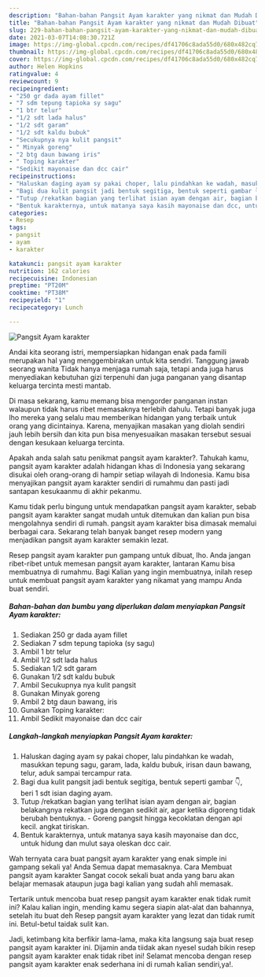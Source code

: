 ```yaml
---
description: "Bahan-bahan Pangsit Ayam karakter yang nikmat dan Mudah Dibuat"
title: "Bahan-bahan Pangsit Ayam karakter yang nikmat dan Mudah Dibuat"
slug: 229-bahan-bahan-pangsit-ayam-karakter-yang-nikmat-dan-mudah-dibuat
date: 2021-03-07T14:08:30.721Z
image: https://img-global.cpcdn.com/recipes/df41706c8ada55d0/680x482cq70/pangsit-ayam-karakter-foto-resep-utama.jpg
thumbnail: https://img-global.cpcdn.com/recipes/df41706c8ada55d0/680x482cq70/pangsit-ayam-karakter-foto-resep-utama.jpg
cover: https://img-global.cpcdn.com/recipes/df41706c8ada55d0/680x482cq70/pangsit-ayam-karakter-foto-resep-utama.jpg
author: Helen Hopkins
ratingvalue: 4
reviewcount: 9
recipeingredient:
- "250 gr dada ayam fillet"
- "7 sdm tepung tapioka sy sagu"
- "1 btr telur"
- "1/2 sdt lada halus"
- "1/2 sdt garam"
- "1/2 sdt kaldu bubuk"
- "Secukupnya nya kulit pangsit"
- " Minyak goreng"
- "2 btg daun bawang iris"
- " Toping karakter"
- "Sedikit mayonaise dan dcc cair"
recipeinstructions:
- "Haluskan daging ayam sy pakai choper, lalu pindahkan ke wadah, masukkan tepung sagu, garam, lada, kaldu bubuk, irisan daun bawang, telur, aduk sampai tercampur rata."
- "Bagi dua kulit pangsit jadi bentuk segitiga, bentuk seperti gambar 👇, beri 1 sdt isian daging ayam."
- "Tutup /rekatkan bagian yang terlihat isian ayam dengan air, bagian belakangnya rekatkan juga dengan sedikit air, agar ketika digoreng tidak berubah bentuknya.  Goreng pangsit hingga kecoklatan dengan api kecil. angkat tiriskan."
- "Bentuk karakternya, untuk matanya saya kasih mayonaise dan dcc, untuk hidung dan mulut saya oleskan dcc cair."
categories:
- Resep
tags:
- pangsit
- ayam
- karakter

katakunci: pangsit ayam karakter 
nutrition: 162 calories
recipecuisine: Indonesian
preptime: "PT20M"
cooktime: "PT38M"
recipeyield: "1"
recipecategory: Lunch

---
```



![Pangsit Ayam karakter](https://img-global.cpcdn.com/recipes/df41706c8ada55d0/680x482cq70/pangsit-ayam-karakter-foto-resep-utama.jpg)

Andai kita seorang istri, mempersiapkan hidangan enak pada famili merupakan hal yang menggembirakan untuk kita sendiri. Tanggung jawab seorang  wanita Tidak hanya menjaga rumah saja, tetapi anda juga harus menyediakan kebutuhan gizi terpenuhi dan juga panganan yang disantap keluarga tercinta mesti mantab.

Di masa  sekarang, kamu memang bisa mengorder panganan instan walaupun tidak harus ribet memasaknya terlebih dahulu. Tetapi banyak juga lho mereka yang selalu mau memberikan hidangan yang terbaik untuk orang yang dicintainya. Karena, menyajikan masakan yang diolah sendiri jauh lebih bersih dan kita pun bisa menyesuaikan masakan tersebut sesuai dengan kesukaan keluarga tercinta. 



Apakah anda salah satu penikmat pangsit ayam karakter?. Tahukah kamu, pangsit ayam karakter adalah hidangan khas di Indonesia yang sekarang disukai oleh orang-orang di hampir setiap wilayah di Indonesia. Kamu bisa menyajikan pangsit ayam karakter sendiri di rumahmu dan pasti jadi santapan kesukaanmu di akhir pekanmu.

Kamu tidak perlu bingung untuk mendapatkan pangsit ayam karakter, sebab pangsit ayam karakter sangat mudah untuk ditemukan dan kalian pun bisa mengolahnya sendiri di rumah. pangsit ayam karakter bisa dimasak memalui berbagai cara. Sekarang telah banyak banget resep modern yang menjadikan pangsit ayam karakter semakin lezat.

Resep pangsit ayam karakter pun gampang untuk dibuat, lho. Anda jangan ribet-ribet untuk memesan pangsit ayam karakter, lantaran Kamu bisa membuatnya di rumahmu. Bagi Kalian yang ingin membuatnya, inilah resep untuk membuat pangsit ayam karakter yang nikamat yang mampu Anda buat sendiri.

<!--inarticleads1-->

##### Bahan-bahan dan bumbu yang diperlukan dalam menyiapkan Pangsit Ayam karakter:

1. Sediakan 250 gr dada ayam fillet
1. Sediakan 7 sdm tepung tapioka (sy sagu)
1. Ambil 1 btr telur
1. Ambil 1/2 sdt lada halus
1. Sediakan 1/2 sdt garam
1. Gunakan 1/2 sdt kaldu bubuk
1. Ambil Secukupnya nya kulit pangsit
1. Gunakan  Minyak goreng
1. Ambil 2 btg daun bawang, iris
1. Gunakan  Toping karakter:
1. Ambil Sedikit mayonaise dan dcc cair




<!--inarticleads2-->

##### Langkah-langkah menyiapkan Pangsit Ayam karakter:

1. Haluskan daging ayam sy pakai choper, lalu pindahkan ke wadah, masukkan tepung sagu, garam, lada, kaldu bubuk, irisan daun bawang, telur, aduk sampai tercampur rata.
1. Bagi dua kulit pangsit jadi bentuk segitiga, bentuk seperti gambar 👇, beri 1 sdt isian daging ayam.
1. Tutup /rekatkan bagian yang terlihat isian ayam dengan air, bagian belakangnya rekatkan juga dengan sedikit air, agar ketika digoreng tidak berubah bentuknya.  - Goreng pangsit hingga kecoklatan dengan api kecil. angkat tiriskan.
1. Bentuk karakternya, untuk matanya saya kasih mayonaise dan dcc, untuk hidung dan mulut saya oleskan dcc cair.




Wah ternyata cara buat pangsit ayam karakter yang enak simple ini gampang sekali ya! Anda Semua dapat memasaknya. Cara Membuat pangsit ayam karakter Sangat cocok sekali buat anda yang baru akan belajar memasak ataupun juga bagi kalian yang sudah ahli memasak.

Tertarik untuk mencoba buat resep pangsit ayam karakter enak tidak rumit ini? Kalau kalian ingin, mending kamu segera siapin alat-alat dan bahannya, setelah itu buat deh Resep pangsit ayam karakter yang lezat dan tidak rumit ini. Betul-betul taidak sulit kan. 

Jadi, ketimbang kita berfikir lama-lama, maka kita langsung saja buat resep pangsit ayam karakter ini. Dijamin anda tiidak akan nyesel sudah bikin resep pangsit ayam karakter enak tidak ribet ini! Selamat mencoba dengan resep pangsit ayam karakter enak sederhana ini di rumah kalian sendiri,ya!.

